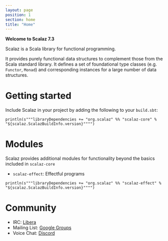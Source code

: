 ```yaml
---
layout: page
position: 1
section: home
title: "Home"
---
```

**Welcome to Scalaz 7.3**

Scalaz is a Scala library for functional programming.

It provides purely functional data structures to complement those from the Scala standard library. It defines a set of foundational type classes (e.g. `Functor`, `Monad`) and corresponding instances for a large number of data structures.

# Getting started

Include Scalaz in your project by adding the following to your `build.sbt`:

```tut:evaluated
println(s"""libraryDependencies += "org.scalaz" %% "scalaz-core" % "${scalaz.ScalazBuildInfo.version}"""")
```

# Modules

Scalaz provides additional modules for functionality beyond the basics included in `scalaz-core`

- `scalaz-effect`: Effectful programs

```tut:evaluated
println(s"""libraryDependencies += "org.scalaz" %% "scalaz-effect" % "${scalaz.ScalazBuildInfo.version}"""")
```

# Community

- IRC: [Libera](https://web.libera.chat/#scalaz)
- Mailing List: [Google Groups](https://groups.google.com/group/scalaz)
- Voice Chat: [Discord](https://discord.gg/eYZhcW)
